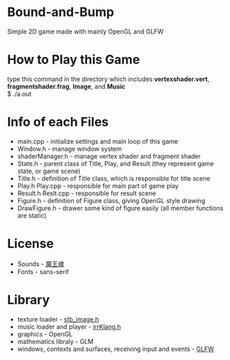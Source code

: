 # Bound-and-Bump
Simple 2D game made with mainly OpenGL and GLFW

# How to Play this Game
  type this command in the directory which includes **vertexshader.vert**, **fragmentshader.frag**, **Image**, and **Music**  
  $ ./a.out  

# Info of each Files
* main.cpp - initialize settings and main loop of this game  
* Window.h - manage window system
* shaderManager.h - manage vertex shader and fragment shader
* State.h - parent class of Title, Play, and Result (they represent game state, or game scene)  
* Title.h - definition of Title class, which is responsible for title scene  
* Play.h Play.cpp - responsible for main part of game play  
* Result.h Reslt.cpp - responsible for result scene  
* Figure.h - definition of Figure class, giving OpenGL style drawing  
* DrawFigure.h - drawer some kind of figure easily (all member functions are static)  

# License
 * Sounds - [魔王魂](https://maoudamashii.jokersounds.com/)
 * Fonts - sans-serif  
 
# Library
 * texture loader - [stb_image.h](https://github.com/nothings/stb)
 * music loader and player - [irrKlang.h](https://www.ambiera.com/irrklang/)  
 * graphics - OpenGL  
 * mathematics libraly - GLM  
 * windows, contexts and surfaces, receiving input and events - [GLFW](https://www.glfw.org/)
